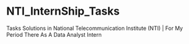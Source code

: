 # NTI_InternShip_Tasks

Tasks Solutions in National Telecommunication Institute (NTI) | For My Period There As A Data Analyst Intern
